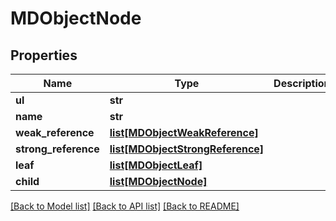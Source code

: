 # MDObjectNode

## Properties
Name | Type | Description | Notes
------------ | ------------- | ------------- | -------------
**ul** | **str** |  | 
**name** | **str** |  | [optional] 
**weak_reference** | [**list[MDObjectWeakReference]**](MDObjectWeakReference.md) |  | [optional] 
**strong_reference** | [**list[MDObjectStrongReference]**](MDObjectStrongReference.md) |  | [optional] 
**leaf** | [**list[MDObjectLeaf]**](MDObjectLeaf.md) |  | [optional] 
**child** | [**list[MDObjectNode]**](MDObjectNode.md) |  | [optional] 

[[Back to Model list]](../README.md#documentation-for-models) [[Back to API list]](../README.md#documentation-for-api-endpoints) [[Back to README]](../README.md)


